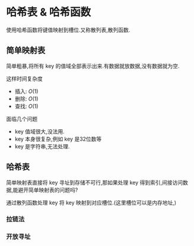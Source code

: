 # 哈希表 & 哈希函数

使用哈希函数将键值映射到槽位.又称散列表,散列函数.

## 简单映射表

简单粗暴,将所有 key 的值域全部表示出来.有数据就放数据,没有数据就为空.

这样时间复杂度

- 插入: $O(1)$
- 删除: $O(1)$
- 查找: $O(1)$

面临几个问题

- key 值域很大,没法用.
- key 本身很复杂,例如 key 是32位数等
- key 是字符串,无法处理.

## 哈希表

简单映射表直接将 key 寻址到存储不可行,那如果处理 key 得到索引,间接访问数据,能避开简单映射表的问题吗?

通过散列函数处理 key 将 key 映射到对应槽位.(这里槽位可以是内存地址,)


### 拉链法

### 开放寻址


